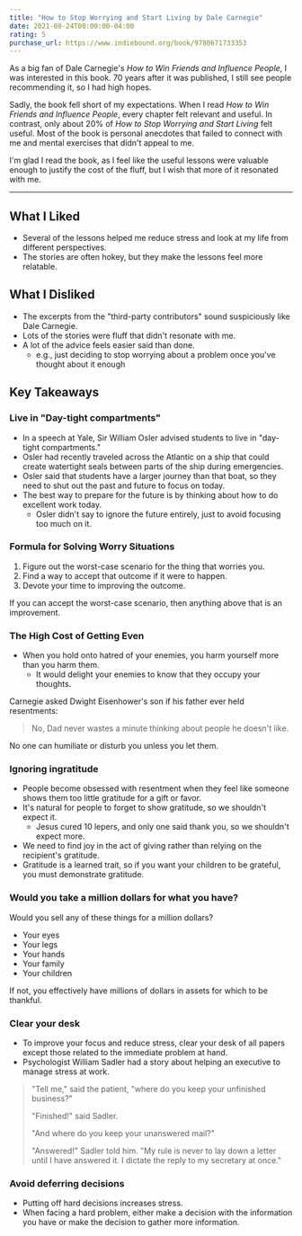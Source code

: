 ```yaml
---
title: "How to Stop Worrying and Start Living by Dale Carnegie"
date: 2021-08-24T00:00:00-04:00
rating: 5
purchase_url: https://www.indiebound.org/book/9780671733353
---
```


As a big fan of Dale Carnegie's *How to Win Friends and Influence People*, I was interested in this book. 70 years after it was published, I still see people recommending it, so I had high hopes.

Sadly, the book fell short of my expectations. When I read *How to Win Friends and Influence People*, every chapter felt relevant and useful. In contrast, only about 20% of *How to Stop Worrying and Start Living* felt useful. Most of the book is personal anecdotes that failed to connect with me and mental exercises that didn't appeal to me.

<!--more-->

I'm glad I read the book, as I feel like the useful lessons were valuable enough to justify the cost of the fluff, but I wish that more of it resonated with me.

---

## What I Liked

* Several of the lessons helped me reduce stress and look at my life from different perspectives.
* The stories are often hokey, but they make the lessons feel more relatable.

## What I Disliked

* The excerpts from the "third-party contributors" sound suspiciously like Dale Carnegie.
* Lots of the stories were fluff that didn't resonate with me.
* A lot of the advice feels easier said than done.
  * e.g., just deciding to stop worrying about a problem once you've thought about it enough

## Key Takeaways

### Live in "Day-tight compartments"

* In a speech at Yale, Sir William Osler advised students to live in "day-tight compartments."
* Osler had recently traveled across the Atlantic on a ship that could create watertight seals between parts of the ship during emergencies.
* Osler said that students have a larger journey than that boat, so they need to shut out the past and future to focus on today.
* The best way to prepare for the future is by thinking about how to do excellent work today.
  * Osler didn't say to ignore the future entirely, just to avoid focusing too much on it.

### Formula for Solving Worry Situations

1. Figure out the worst-case scenario for the thing that worries you.
1. Find a way to accept that outcome if it were to happen.
1. Devote your time to improving the outcome.

If you can accept the worst-case scenario, then anything above that is an improvement.

### The High Cost of Getting Even

* When you hold onto hatred of your enemies, you harm yourself more than you harm them.
  * It would delight your enemies to know that they occupy your thoughts.

Carnegie asked Dwight Eisenhower's son if his father ever held resentments:

>No, Dad never wastes a minute thinking about people he doesn't like.

No one can humiliate or disturb you unless you let them.

### Ignoring ingratitude

* People become obsessed with resentment when they feel like someone shows them too little gratitude for a gift or favor.
* It's natural for people to forget to show gratitude, so we shouldn't expect it.
  * Jesus cured 10 lepers, and only one said thank you, so we shouldn't expect more.
* We need to find joy in the act of giving rather than relying on the recipient's gratitude.
* Gratitude is a learned trait, so if you want your children to be grateful, you must demonstrate gratitude.

### Would you take a million dollars for what you have?

Would you sell any of these things for a million dollars?

* Your eyes
* Your legs
* Your hands
* Your family
* Your children

If not, you effectively have millions of dollars in assets for which to be thankful.

### Clear your desk

* To improve your focus and reduce stress, clear your desk of all papers except those related to the immediate problem at hand.
* Psychologist William Sadler had a story about helping an executive to manage stress at work.

>"Tell me," said the patient, "where do you keep your unfinished business?"
>
>"Finished!" said Sadler.
>
>"And where do you keep your unanswered mail?"
>
>"Answered!" Sadler told him. "My rule is never to lay down a letter until I have answered it. I dictate the reply to my secretary at once."

### Avoid deferring decisions

* Putting off hard decisions increases stress.
* When facing a hard problem, either make a decision with the information you have or make the decision to gather more information.
